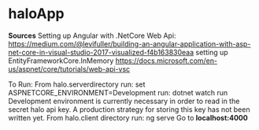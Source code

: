 # haloApp

**Sources**
Setting up Angular with .NetCore Web Api: https://medium.com/@levifuller/building-an-angular-application-with-asp-net-core-in-visual-studio-2017-visualized-f4b163830eaa
setting up EntityFrameworkCore.InMemory https://docs.microsoft.com/en-us/aspnet/core/tutorials/web-api-vsc


To Run:
From halo.serverdirectory
    run: set ASPNETCORE_ENVIRONMENT=Development
    run: dotnet watch run
    Development environment is currently necessary in order to read in the secret halo api key. A production strategy for storing this key has not been written yet.
From halo.client directory run: ng serve
Go to **localhost:4000**


